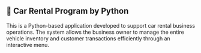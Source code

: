## 🚗 Car Rental Program by Python
This is a Python-based application developed to support car rental business operations. 
The system allows the business owner to manage the entire vehicle inventory and customer transactions efficiently through an interactive menu.

